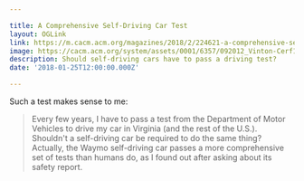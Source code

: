 ```yaml
---

title: A Comprehensive Self-Driving Car Test
layout: OGLink
link: https://m.cacm.acm.org/magazines/2018/2/224621-a-comprehensive-self-driving-car-test/fulltext
image: https://cacm.acm.org/system/assets/0001/6357/092012_Vinton-Cerf1.large.jpg?1476779472&1403809775
description: Should self-driving cars have to pass a driving test?
date: '2018-01-25T12:00:00.000Z'

---
```


Such a test makes sense to me:

> Every few years, I have to pass a test from the Department of Motor Vehicles to drive my car in Virginia (and the rest of the U.S.). Shouldn't a self-driving car be required to do the same thing? Actually, the Waymo self-driving car passes a more comprehensive set of tests than humans do, as I found out after asking about its safety report.
